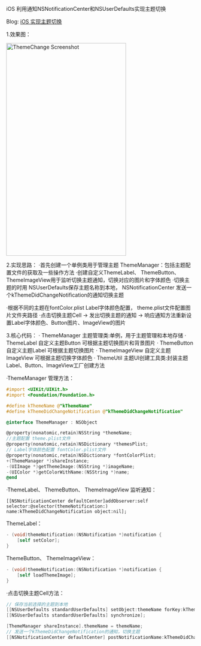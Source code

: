 iOS 利用通知NSNotificationCenter和NSUserDefaults实现主题切换

Blog: [iOS 实现主题切换](http://keepmovingxin.com/archives/17)

1.效果图：

<img src="https://github.com/liu1451182540/ThemeChangeOC/blob/master/demo.gif?2" alt="ThemeChange Screenshot" width="320" height="568" />

2.实现思路：
·首先创建一个单例类用于管理主题 ThemeManager：包括主题配置文件的获取及一些操作方法
·创建自定义ThemeLabel、 ThemeButton、 ThemeImageView用于监听切换主题通知，切换对应的图片和字体颜色
·切换主题的时用 NSUserDefaults保存主题名称到本地， NSNotificationCenter 发送一个kThemeDidChangeNotification的通知切换主题

·根据不同的主题在fontColor.plist Label字体颜色配置， theme.plist文件配置图片文件夹路径
·点击切换主题Cell -> 发出切换主题的通知 -> 响应通知方法重新设置Label字体颜色、Button图片、ImageView的图片

3.核心代码：
· ThemeManager  主题管理类:单例，用于主题管理和本地存储
· ThemeLabel 自定义主题Button 可根据主题切换图片和背景图片
· ThemeButton 自定义主题Label 可根据主题切换图片
· ThemeImageView 自定义主题ImageView 可根据主题切换字体颜色
· ThemeUtil  主题UI创建工具类:封装主题Label、Button、ImageView工厂创建方法

·ThemeManager 管理方法：

```Objective-C
#import <UIKit/UIKit.h>
#import <Foundation/Foundation.h>

#define kThemeName @"kThemeName"
#define kThemeDidChangeNotification @"kThemeDidChangeNotification"

@interface ThemeManager : NSObject

@property(nonatomic,retain)NSString *themeName;
//主题配置 theme.plist文件
@property(nonatomic,retain)NSDictionary *themesPlist;
// Label字体颜色配置 fontColor.plist文件
@property(nonatomic,retain)NSDictionary *fontColorPlist;
+(ThemeManager *)shareInstance;
-(UIImage *)getThemeImage:(NSString *)imageName;
-(UIColor *)getColorWithName:(NSString *)name;
@end
```

·ThemeLabel、 ThemeButton、 ThemeImageView 监听通知：

`[[NSNotificationCenter defaultCenter]addObserver:self selector:@selector(themeNotification:) name:kThemeDidChangeNotification object:nil];`

ThemeLabel：

```Objective-C
- (void)themeNotification:(NSNotification *)notification {
    [self setColor];
}
```
ThemeButton、 ThemeImageView：
```Objective-C
- (void)themeNotification:(NSNotification *)notification {
    [self loadThemeImage];
}
```
·点击切换主题Cell方法：
```Objective-C
// 保存当前选择的主题到本地
[[NSUserDefaults standardUserDefaults] setObject:themeName forKey:kThemeName];
[[NSUserDefaults standardUserDefaults] synchronize];

[ThemeManager shareInstance].themeName = themeName;
// 发送一个kThemeDidChangeNotification的通知，切换主题
[[NSNotificationCenter defaultCenter] postNotificationName:kThemeDidChangeNotification object:themeName];
```
